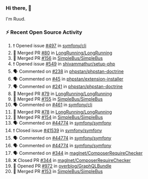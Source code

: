 ### Hi there, 👋

I'm Ruud.
 
### :zap: Recent Open Source Activity

<!--START_SECTION:activity-->
1. ❗️ Opened issue [#497](https://github.com/symfony/cli/issues/497) in [symfony/cli](https://github.com/symfony/cli)
2. 🎉 Merged PR [#80](https://github.com/LongRunning/LongRunning/pull/80) in [LongRunning/LongRunning](https://github.com/LongRunning/LongRunning)
3. 🎉 Merged PR [#156](https://github.com/SimpleBus/SimpleBus/pull/156) in [SimpleBus/SimpleBus](https://github.com/SimpleBus/SimpleBus)
4. ❗️ Opened issue [#549](https://github.com/shivammathur/setup-php/issues/549) in [shivammathur/setup-php](https://github.com/shivammathur/setup-php)
5. 🗣 Commented on [#238](https://github.com/phpstan/phpstan-doctrine/issues/238) in [phpstan/phpstan-doctrine](https://github.com/phpstan/phpstan-doctrine)
6. 🗣 Commented on [#45](https://github.com/phpstan/extension-installer/issues/45) in [phpstan/extension-installer](https://github.com/phpstan/extension-installer)
7. 🗣 Commented on [#241](https://github.com/phpstan/phpstan-doctrine/issues/241) in [phpstan/phpstan-doctrine](https://github.com/phpstan/phpstan-doctrine)
8. 🎉 Merged PR [#79](https://github.com/LongRunning/LongRunning/pull/79) in [LongRunning/LongRunning](https://github.com/LongRunning/LongRunning)
9. 🎉 Merged PR [#155](https://github.com/SimpleBus/SimpleBus/pull/155) in [SimpleBus/SimpleBus](https://github.com/SimpleBus/SimpleBus)
10. 🗣 Commented on [#461](https://github.com/symfony/cli/issues/461) in [symfony/cli](https://github.com/symfony/cli)
11. 🎉 Merged PR [#78](https://github.com/LongRunning/LongRunning/pull/78) in [LongRunning/LongRunning](https://github.com/LongRunning/LongRunning)
12. 🎉 Merged PR [#154](https://github.com/SimpleBus/SimpleBus/pull/154) in [SimpleBus/SimpleBus](https://github.com/SimpleBus/SimpleBus)
13. 🗣 Commented on [#44774](https://github.com/symfony/symfony/issues/44774) in [symfony/symfony](https://github.com/symfony/symfony)
14. ❗️ Closed issue [#41539](https://github.com/symfony/symfony/issues/41539) in [symfony/symfony](https://github.com/symfony/symfony)
15. 🗣 Commented on [#44774](https://github.com/symfony/symfony/issues/44774) in [symfony/symfony](https://github.com/symfony/symfony)
16. 🗣 Commented on [#44774](https://github.com/symfony/symfony/issues/44774) in [symfony/symfony](https://github.com/symfony/symfony)
17. 🗣 Commented on [#344](https://github.com/maglnet/ComposerRequireChecker/issues/344) in [maglnet/ComposerRequireChecker](https://github.com/maglnet/ComposerRequireChecker)
18. ❌ Closed PR [#344](https://github.com/maglnet/ComposerRequireChecker/pull/344) in [maglnet/ComposerRequireChecker](https://github.com/maglnet/ComposerRequireChecker)
19. 💪 Opened PR [#972](https://github.com/overblog/GraphQLBundle/pull/972) in [overblog/GraphQLBundle](https://github.com/overblog/GraphQLBundle)
20. 🎉 Merged PR [#153](https://github.com/SimpleBus/SimpleBus/pull/153) in [SimpleBus/SimpleBus](https://github.com/SimpleBus/SimpleBus)
<!--END_SECTION:activity-->
